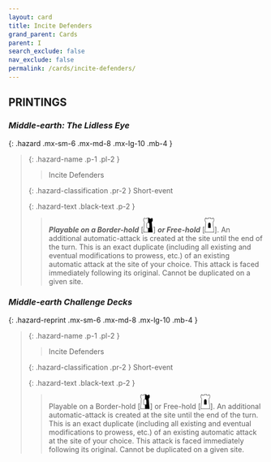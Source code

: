 ```yaml
---
layout: card
title: Incite Defenders
grand_parent: Cards
parent: I
search_exclude: false
nav_exclude: false
permalink: /cards/incite-defenders/
---
```


## PRINTINGS


### _Middle-earth: The Lidless Eye_

{: .hazard .mx-sm-6 .mx-md-8 .mx-lg-10 .mb-4 }
> {: .hazard-name .p-1 .pl-2 }
> > <div class="hazard-mp"></div>
> > <div class="card-name">Incite Defenders</div>
>
> {: .hazard-classification .pr-2 }
> Short-event
>
> {: .hazard-text .black-text .p-2 }
> > ***Playable on a Border-hold*** \[![](/assets/images/border-hold.svg)] ***or Free-hold*** \[![](/assets/images/free-hold.svg)]. An additional automatic-attack is created at the site until the end of the turn. This is an exact duplicate (including all existing and eventual modifications to prowess, etc.) of an existing automatic attack at the site of your choice. This attack is faced immediately following its original. Cannot be duplicated on a given site. 
>

### _Middle-earth Challenge Decks_

{: .hazard-reprint .mx-sm-6 .mx-md-8 .mx-lg-10 .mb-4 }
> {: .hazard-name .p-1 .pl-2 }
> > <div class="hazard-mp"></div>
> > <div class="card-name">Incite Defenders</div>
>
> {: .hazard-classification .pr-2 }
> Short-event
>
> {: .hazard-text .black-text .p-2 }
> > Playable on a Border-hold \[![](/assets/images/border-hold.svg)] or Free-hold \[![](/assets/images/free-hold.svg)]. An additional automatic-attack is created at the site until the end of the turn. This is an exact duplicate (including all existing and eventual modifications to prowess, etc.) of an existing automatic attack at the site of your choice. This attack is faced immediately following its original. Cannot be duplicated on a given site. 
>
